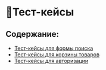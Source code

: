 # 🧪Тест-кейсы

## Содержание:

- [Тест-кейсы для формы поиска](test-cases-search-wildberries.md)
- [Тест-кейсы для корзины товаров](test-cases-cart-yandex-market.md)
- [Тест-кейсы для авторизации](test-cases-login-form.md)
